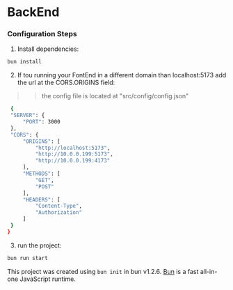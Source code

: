 # BackEnd

### Configuration Steps

1. Install dependencies:

```bash
bun install
```

2. If tou running your FontEnd in a different domain than localhost:5173 add the url at the CORS.ORIGINS field: 
>>the config file is located at "src/config/config.json"
   ```bash
    {
    "SERVER": {
        "PORT": 3000
    },
    "CORS": {
        "ORIGINS": [
            "http://localhost:5173",
            "http://10.0.0.199:5173",
            "http://10.0.0.199:4173"
        ],
        "METHODS": [
            "GET",
            "POST"
        ],
        "HEADERS": [
            "Content-Type",
            "Authorization"
        ]
    }
}
   ```

3. run the project:

```bash
bun run start
```





This project was created using `bun init` in bun v1.2.6. [Bun](https://bun.sh) is a fast all-in-one JavaScript runtime.
